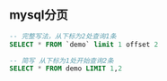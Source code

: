 ## mysql分页

```sql
-- 完整写法，从下标为2处查询1条
SELECT * FROM `demo` limit 1 offset 2

-- 简写 从下标为1处开始查询2条
SELECT * FROM demo LIMIT 1,2
```

